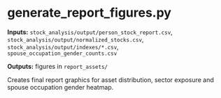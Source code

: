 # generate_report_figures.py

**Inputs:** `stock_analysis/output/person_stock_report.csv`,
`stock_analysis/output/normalized_stocks.csv`,
`stock_analysis/output/indexes/*.csv`,
`spouse_occupation_gender_counts.csv`

**Outputs:** figures in `report_assets/`

Creates final report graphics for asset distribution, sector exposure and spouse occupation gender heatmap.
